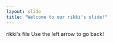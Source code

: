 ```yaml
---
layout: slide
title: "Welcome to our rikki's slide!"
---
```

rikki's file
Use the left arrow to go back!
